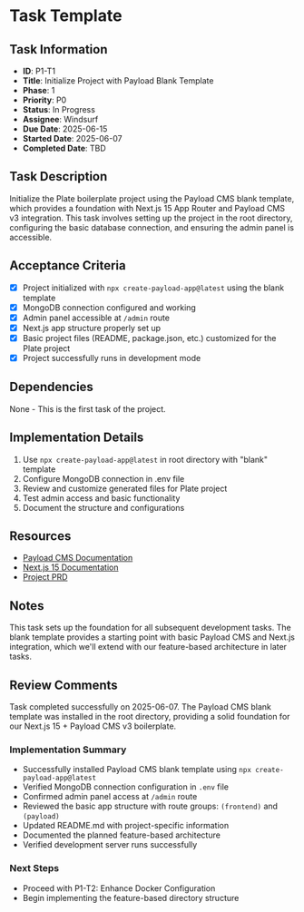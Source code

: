 # Task Template

## Task Information

- **ID**: P1-T1
- **Title**: Initialize Project with Payload Blank Template
- **Phase**: 1
- **Priority**: P0
- **Status**: In Progress
- **Assignee**: Windsurf
- **Due Date**: 2025-06-15
- **Started Date**: 2025-06-07
- **Completed Date**: TBD

## Task Description

Initialize the Plate boilerplate project using the Payload CMS blank template, which provides a foundation with Next.js 15 App Router and Payload CMS v3 integration. This task involves setting up the project in the root directory, configuring the basic database connection, and ensuring the admin panel is accessible.

## Acceptance Criteria

- [x] Project initialized with `npx create-payload-app@latest` using the blank template
- [x] MongoDB connection configured and working
- [x] Admin panel accessible at `/admin` route
- [x] Next.js app structure properly set up
- [x] Basic project files (README, package.json, etc.) customized for the Plate project
- [x] Project successfully runs in development mode

## Dependencies

None - This is the first task of the project.

## Implementation Details

1. Use `npx create-payload-app@latest` in root directory with "blank" template
2. Configure MongoDB connection in .env file
3. Review and customize generated files for Plate project
4. Test admin access and basic functionality
5. Document the structure and configurations

## Resources

- [Payload CMS Documentation](https://payloadcms.com/docs)
- [Next.js 15 Documentation](https://nextjs.org/docs)
- [Project PRD](/Users/lennickvelez/Workspaces/plate/prd.md)

## Notes

This task sets up the foundation for all subsequent development tasks. The blank template provides a starting point with basic Payload CMS and Next.js integration, which we'll extend with our feature-based architecture in later tasks.

## Review Comments

Task completed successfully on 2025-06-07. The Payload CMS blank template was installed in the root directory, providing a solid foundation for our Next.js 15 + Payload CMS v3 boilerplate.

### Implementation Summary

- Successfully installed Payload CMS blank template using `npx create-payload-app@latest`
- Verified MongoDB connection configuration in `.env` file
- Confirmed admin panel access at `/admin` route
- Reviewed the basic app structure with route groups: `(frontend)` and `(payload)`
- Updated README.md with project-specific information
- Documented the planned feature-based architecture
- Verified development server runs successfully

### Next Steps

- Proceed with P1-T2: Enhance Docker Configuration
- Begin implementing the feature-based directory structure
